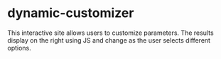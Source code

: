 # dynamic-customizer

This interactive site allows users to customize parameters. The results display on the right using JS and change as the user selects different options.
